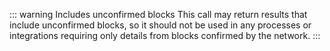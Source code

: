 ::: warning Includes unconfirmed blocks
This call may return results that include unconfirmed blocks, so it should not be used in any processes or integrations requiring only details from blocks confirmed by the network.
:::

